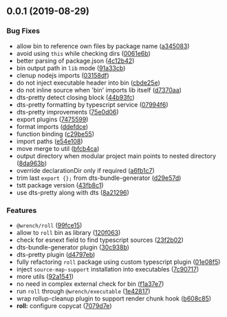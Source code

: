 ## 0.0.1 (2019-08-29)


### Bug Fixes

* allow bin to reference own files by package name ([a345083](https://github.com/gavar/wrench/commit/a345083))
* avoid using `this` while checking dirs ([0061e6b](https://github.com/gavar/wrench/commit/0061e6b))
* better parsing of package.json ([4c12b42](https://github.com/gavar/wrench/commit/4c12b42))
* bin output path in `lib` mode ([91a33cb](https://github.com/gavar/wrench/commit/91a33cb))
* clenup nodejs imports ([03158df](https://github.com/gavar/wrench/commit/03158df))
* do not inject executable header into bin ([cbde25e](https://github.com/gavar/wrench/commit/cbde25e))
* do not inline source when 'bin' imports lib itself ([d7370aa](https://github.com/gavar/wrench/commit/d7370aa))
* dts-pretty detect closing block ([44b93fc](https://github.com/gavar/wrench/commit/44b93fc))
* dts-pretty formatting by typescript service ([07994f6](https://github.com/gavar/wrench/commit/07994f6))
* dts-pretty improvements ([75e0d06](https://github.com/gavar/wrench/commit/75e0d06))
* export plugins ([7475599](https://github.com/gavar/wrench/commit/7475599))
* format imports ([ddefdce](https://github.com/gavar/wrench/commit/ddefdce))
* function binding ([c29be55](https://github.com/gavar/wrench/commit/c29be55))
* import paths ([e54e108](https://github.com/gavar/wrench/commit/e54e108))
* move merge to util ([bfcb4ca](https://github.com/gavar/wrench/commit/bfcb4ca))
* output directory when modular project main points to nested directory ([8da963b](https://github.com/gavar/wrench/commit/8da963b))
* override declarationDir only if required ([a6fb1c7](https://github.com/gavar/wrench/commit/a6fb1c7))
* trim last `export {};` from dts-bundle-generator ([d29e57d](https://github.com/gavar/wrench/commit/d29e57d))
* tstt package version ([43fb8c1](https://github.com/gavar/wrench/commit/43fb8c1))
* use dts-pretty along with dts ([8a21296](https://github.com/gavar/wrench/commit/8a21296))


### Features

* `@wrench/roll` ([99fce15](https://github.com/gavar/wrench/commit/99fce15))
* allow to `roll` bin as library ([120f063](https://github.com/gavar/wrench/commit/120f063))
* check for esnext field to find typescript sources ([23f2b02](https://github.com/gavar/wrench/commit/23f2b02))
* dts-bundle-generator plugin ([30c938b](https://github.com/gavar/wrench/commit/30c938b))
* dts-pretty plugin ([d4797eb](https://github.com/gavar/wrench/commit/d4797eb))
* fully refactoring `roll` package using custom typescript plugin ([01e08f5](https://github.com/gavar/wrench/commit/01e08f5))
* inject `source-map-support` installation into executables ([7c90717](https://github.com/gavar/wrench/commit/7c90717))
* more utils ([92a1541](https://github.com/gavar/wrench/commit/92a1541))
* no need in complex external check for bin ([f1a37e7](https://github.com/gavar/wrench/commit/f1a37e7))
* run `roll` through `@wrench/executable` ([1e42817](https://github.com/gavar/wrench/commit/1e42817))
* wrap rollup-cleanup plugin to support render chunk hook ([b608c85](https://github.com/gavar/wrench/commit/b608c85))
* **roll:** configure copycat ([7079d7e](https://github.com/gavar/wrench/commit/7079d7e))

